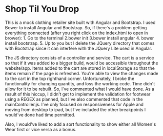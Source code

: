 # Shop Til You Drop




This is a mock clothing retailer site built with Angular and Bootstrap. I used Bower to install Angular and Bootstrap. So, if there's a problem getting everything connected (after you right click on the index.html to open in brower): 
          1. Go to the terminal 
          2.bower init 
          3.bower install angular 
          4. bower install bootstrap.
          5. Up to you but I delete the JQuery directory that comes with Bootstrap since it can interfere with the JQuery Lite used in Angular.


The JS directory consists of a controller and service. The cart is a service so that if it was added to a bigger build, would be accessible throughout the website/app. Items added to the cart are stored in localStorage so that the items remain if the page is refreshed. You're able to view the changes made to the cart in the top righthand corner. Unfortunately, I broke the functionality for changing quantity, and loss the working code. Time didn't allow for it to be rebuilt. So, I've commented what I would have done. As a result of this hiccup, I didn't get to implement the validation for footwear using a REGEX as planned, but I've also commented that code in the mainController.js. I've only focused on responsiveness for Apple and moving from desktop to ipad, but I've included the other breakpoints I would've done had time permitted. 

Also, I would've liked to add a sort functionality to show either all Women's Wear first or vice versa as a bonus.  

